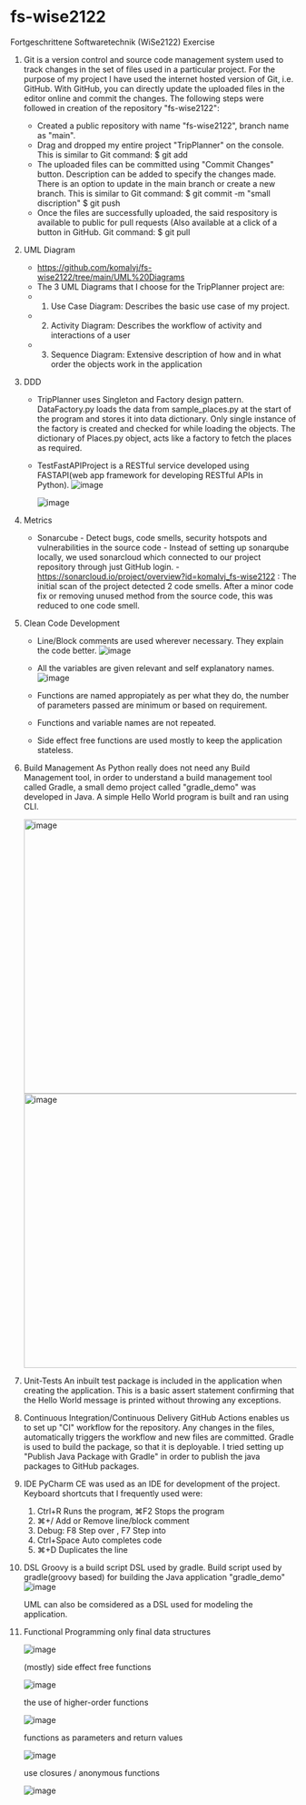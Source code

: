 # fs-wise2122
Fortgeschrittene Softwaretechnik (WiSe2122) Exercise

1. Git is a version control and source code management system used to track changes in the set of files used in a particular project. For the purpose of my project I have used the internet hosted version of Git, i.e. GitHub. With GitHub, you can directly update the uploaded files in the editor online and commit the changes.
The following steps were followed in creation of the repository "fs-wise2122":
   - Created a public repository with name "fs-wise2122", branch name as "main".
   - Drag and dropped my entire project "TripPlanner" on the console. 
     This is similar to Git command: 
     $ git add
   - The uploaded files can be committed using "Commit Changes" button. Description can be added to specify the changes made. There is an option to update in the 
     main branch or create a new branch. 
     This is similar to Git command:
     $ git commit -m "small discription"
     $ git push
   - Once the files are successfully uploaded, the said respository is available to public for pull requests (Also available at a click of a button in GitHub. Git        command: 
     $ git pull
     
2. UML Diagram
   - https://github.com/komalvj/fs-wise2122/tree/main/UML%20Diagrams
   - The 3 UML Diagrams that I choose for the TripPlanner project are: 
   - 1. Use Case Diagram: Describes the basic use case of my project.
   - 2. Activity Diagram: Describes the workflow of activity and interactions of a user
   - 3. Sequence Diagram: Extensive description of how and in what order the objects work in the application
  
3. DDD
   - TripPlanner uses Singleton and Factory design pattern.
     DataFactory.py loads the data from sample_places.py at the start of the program and stores it into data dictionary. Only single instance of the factory is          created and checked for while loading the objects. The dictionary of Places.py object, acts like a factory to fetch the places as required.
   - TestFastAPIProject is a RESTful service developed using FASTAPI(web app framework for developing RESTful APIs in Python).
     ![image](https://user-images.githubusercontent.com/92526578/154099461-f3aa5418-da38-44be-8f32-88c2535c3263.png)
     
     ![image](https://user-images.githubusercontent.com/92526578/154100927-5db9d305-d5f5-48b9-a126-c2c9afb765a5.png)

     
4. Metrics
   - Sonarcube -  Detect bugs, code smells, security hotspots and vulnerabilities in the source code
               -  Instead of setting up sonarqube locally, we used sonarcloud which connected to our project repository through just GitHub login.
               -  https://sonarcloud.io/project/overview?id=komalvj_fs-wise2122 : The initial scan of the project detected 2 code smells. After a minor code fix or                   removing unused method from the source code, this was reduced to one code smell. 
   
5. Clean Code Development
   - Line/Block comments are used wherever necessary. They explain the code better.
     ![image](https://user-images.githubusercontent.com/92526578/154102097-006989be-b05a-4cc0-b4a2-99ec43238faa.png)

   - All the variables are given relevant and self explanatory names. 
     ![image](https://user-images.githubusercontent.com/92526578/154102583-f1e91493-f3f1-4748-a740-59f2c8365ad6.png)

   - Functions are named appropiately as per what they do, the number of parameters passed are minimum or based on requirement.
   - Functions and variable names are not repeated.
   - Side effect free functions are used mostly to keep the application stateless.

6. Build Management
   As Python really does not need any Build Management tool, in order to understand a build management tool called Gradle, a small demo project called "gradle_demo"    was developed in Java. A simple Hello World program is built and ran using CLI.
   
   <img width="482" alt="image" src="https://user-images.githubusercontent.com/92526578/154012295-3b495f37-33ac-4723-a819-933c2a739072.png">
   <img width="482" alt="image" src="https://user-images.githubusercontent.com/92526578/154012306-09bb1d45-2b52-4e8b-ae94-67b0414632ed.png">

   
7. Unit-Tests
   An inbuilt test package is included in the application when creating the application. This is a basic assert statement confirming that the Hello World message is    printed without throwing any exceptions. 

8. Continuous Integration/Continuous Delivery
   GitHub Actions enables us to set up "CI" workflow for the repository. Any changes in the files, automatically triggers the workflow and new files are committed.
   Gradle is used to build the package, so that it is deployable. I tried setting up "Publish Java Package with Gradle" in order to publish the java packages to        GitHub packages.
   
9. IDE
   PyCharm CE was used as an IDE for development of the project.
   Keyboard shortcuts that I frequently used were: 
   1. Ctrl+R Runs the program, ⌘F2 Stops the program
   2. ⌘+/ Add or Remove line/block comment
   3. Debug: F8 Step over , F7 Step into
   4. Ctrl+Space Auto completes code
   5. ⌘+D Duplicates the line
   
10. DSL
    Groovy is a build script DSL used by gradle. Build script used by gradle(groovy based) for building the Java application "gradle_demo" 
      ![image](https://user-images.githubusercontent.com/92526578/154009907-de80020e-afed-4d1e-9fc3-8eaedbe137a0.png)
      
    UML can also be comsidered as a DSL used for modeling the application.

11. Functional Programming
    only final data structures
    
    ![image](https://user-images.githubusercontent.com/92526578/154105226-c2644a92-8e45-4eef-b601-a27c568413a5.png)

    (mostly) side effect free functions
    
    ![image](https://user-images.githubusercontent.com/92526578/154105534-9c687cae-a926-4f0c-8736-bae1ca111919.png)

    the use of higher-order functions
    
    ![image](https://user-images.githubusercontent.com/92526578/154108032-c56a5c23-dec2-4a4e-8e90-a7225c884b4e.png)
    
    functions as parameters and return values
    
    ![image](https://user-images.githubusercontent.com/92526578/154105642-c47d6450-50d7-4789-824e-486aff4725dc.png)

    use closures / anonymous functions
    
    ![image](https://user-images.githubusercontent.com/92526578/154104914-c8441958-e7b9-4e30-8dc2-c5f5eba21ce0.png)




